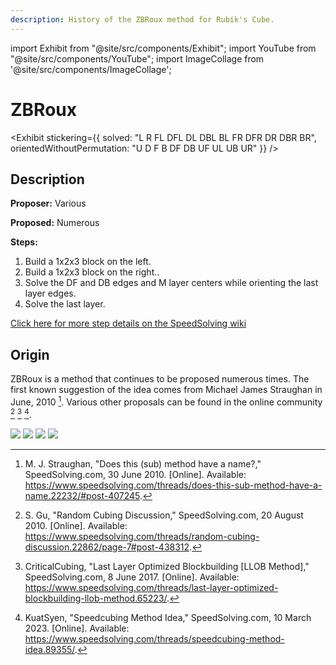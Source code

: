 ```yaml
---
description: History of the ZBRoux method for Rubik's Cube.
---
```


import Exhibit from "@site/src/components/Exhibit";
import YouTube from "@site/src/components/YouTube";
import ImageCollage from '@site/src/components/ImageCollage';

# ZBRoux

<Exhibit
stickering={{
    solved: "L R FL DFL DL DBL BL FR DFR DR DBR BR",
    orientedWithoutPermutation: "U D F B DF DB UF UL UB UR"
  }}
/>

## Description

**Proposer:** Various

**Proposed:** Numerous

**Steps:**

1. Build a 1x2x3 block on the left.
2. Build a 1x2x3 block on the right..
3. Solve the DF and DB edges and M layer centers while orienting the last layer edges.
4. Solve the last layer.

[Click here for more step details on the SpeedSolving wiki](https://www.speedsolving.com/wiki/index.php?title=ZBRoux)

## Origin

ZBRoux is a method that continues to be proposed numerous times. The first known suggestion of the idea comes from Michael James Straughan in June, 2010 [^straughan-2010]. Various other proposals can be found in the online community [^gu-2010] [^criticalcubing-2017] [^kuatsyen-2023].

![](img/ZBRoux/1.png)
![](img/ZBRoux/2.png)
![](img/ZBRoux/3.png)
![](img/ZBRoux/4.png)

[^straughan-2010]: M. J. Straughan, "Does this (sub) method have a name?," SpeedSolving.com, 30 June 2010. [Online]. Available: https://www.speedsolving.com/threads/does-this-sub-method-have-a-name.22232/#post-407245.
[^gu-2010]: S. Gu, "Random Cubing Discussion," SpeedSolving.com, 20 August 2010. [Online]. Available: https://www.speedsolving.com/threads/random-cubing-discussion.22862/page-7#post-438312.
[^criticalcubing-2017]: CriticalCubing, "Last Layer Optimized Blockbuilding [LLOB Method]," SpeedSolving.com, 8 June 2017. [Online]. Available: https://www.speedsolving.com/threads/last-layer-optimized-blockbuilding-llob-method.65223/.
[^kuatsyen-2023]: KuatSyen, "Speedcubing Method Idea," SpeedSolving.com, 10 March 2023. [Online]. Available: https://www.speedsolving.com/threads/speedcubing-method-idea.89355/.